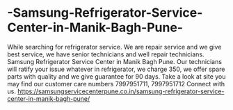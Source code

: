# -Samsung-Refrigerator-Service-Center-in-Manik-Bagh-Pune-
While searching for refrigerator service. We are repair service and we give best service, we have senior technicians and well repair technicians. Samsung Refrigerator Service Center in Manik Bagh Pune. Our technicians will ratify your issue whatever in refrigerator, we charge 350, we offer spare parts with quality and we give guarantee for 90 days. Take a look at site you may find our customer care numbers 7997951711, 7997951712 Connect with us. https://samsungservicecenterpune.co.in/samsung-refrigerator-service-center-in-manik-bagh-pune/
